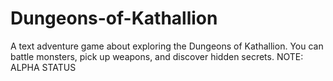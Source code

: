 # Dungeons-of-Kathallion
A text adventure game about exploring the Dungeons of Kathallion. You can battle monsters, pick up weapons, and discover hidden secrets. NOTE: ALPHA STATUS
